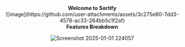<div align="center">
<b>Welcome to Sortify</b>
</div>
<div align="center">
![image](https://github.com/user-attachments/assets/3c275e80-7dd3-4578-ac33-264bb5c1f2af)



</div>
<div align="center">
<b>Features Breakdown</b>
</div>
<div align="center">

![Screenshot 2025-01-01 224057](https://github.com/user-attachments/assets/4adf7e7f-7de6-402a-b441-905c1a30db18)

</div>
